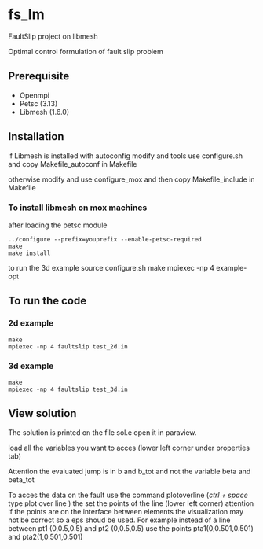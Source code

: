 # fs_lm
FaultSlip project on libmesh

Optimal control formulation of fault slip problem

## Prerequisite

* Openmpi
* Petsc (3.13)
* Libmesh (1.6.0)

## Installation 
if Libmesh is installed with autoconfig modify and tools use configure.sh and copy  Makefile_autoconf in Makefile

otherwise modify and  use configure_mox and then copy Makefile_include in Makefile

### To install libmesh on mox machines
after loading the petsc module

```
../configure --prefix=youprefix --enable-petsc-required
make
make install
```
to run the 3d example
source configure.sh
make
mpiexec -np 4 example-opt

## To run the code
### 2d example
```
make
mpiexec -np 4 faultslip test_2d.in 
```


### 3d example
```
make
mpiexec -np 4 faultslip test_3d.in 
```

## View solution
The solution is printed on the file sol.e open it in paraview.

load all the variables you want to acces (lower left corner under properties tab)

Attention the evaluated jump is in b and b_tot and not the variable beta and beta_tot

To acces the data on the fault use the command plotoverline (*ctrl + space* type plot over line  ) the set the points of the line (lower left corner)
attention if the points are on the interface between elements the visualization may not be correct so a eps shoud be used. For example instead of a line between pt1 (0,0.5,0.5) and pt2 (0,0.5,0.5) use the points pta1(0,0.501,0.501) and pta2(1,0.501,0.501)
